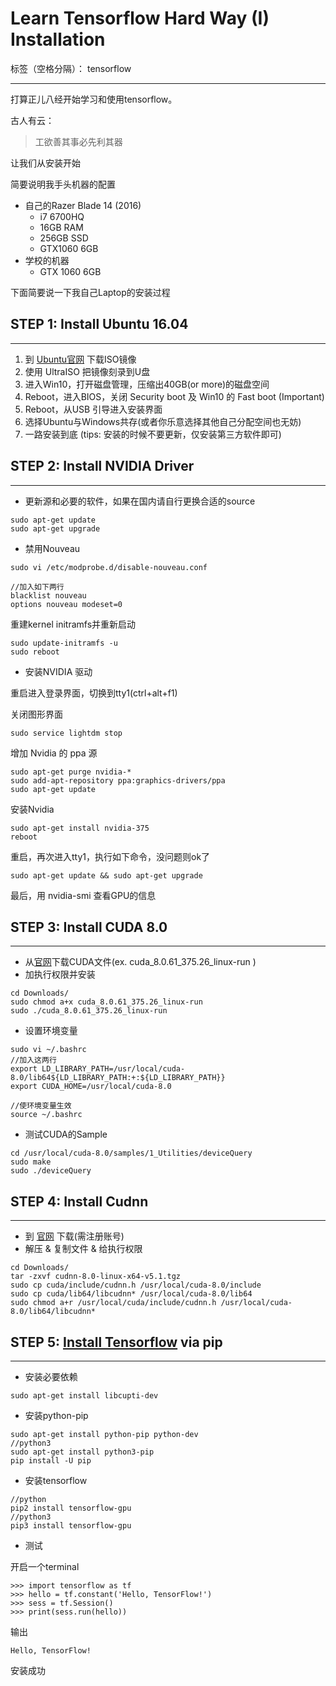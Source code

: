 # Learn Tensorflow Hard Way (I) Installation

标签（空格分隔）： tensorflow

---

打算正儿八经开始学习和使用tensorflow。

古人有云： 

> 工欲善其事必先利其器

让我们从安装开始

简要说明我手头机器的配置

- 自己的Razer Blade 14 (2016)
    - i7 6700HQ
    - 16GB RAM
    - 256GB SSD
    - GTX1060 6GB 
- 学校的机器 
    - GTX 1060 6GB


下面简要说一下我自己Laptop的安装过程


## STEP 1: Install Ubuntu 16.04

---

1. 到 [Ubuntu官网][1] 下载ISO镜像
2. 使用 UltraISO 把镜像刻录到U盘
3. 进入Win10，打开磁盘管理，压缩出40GB(or more)的磁盘空间
4. Reboot，进入BIOS，关闭 Security boot 及 Win10 的 Fast boot (Important)
5. Reboot，从USB 引导进入安装界面
6. 选择Ubuntu与Windows共存(或者你乐意选择其他自己分配空间也无妨)
7. 一路安装到底 (tips: 安装的时候不要更新，仅安装第三方软件即可)

## STEP 2: Install NVIDIA Driver

---

- 更新源和必要的软件，如果在国内请自行更换合适的source

```
sudo apt-get update
sudo apt-get upgrade
```

- 禁用Nouveau

```
sudo vi /etc/modprobe.d/disable-nouveau.conf

//加入如下两行
blacklist nouveau
options nouveau modeset=0

```

重建kernel initramfs并重新启动

```
sudo update-initramfs -u
sudo reboot
```

- 安装NVIDIA 驱动

重启进入登录界面，切换到tty1(ctrl+alt+f1)

关闭图形界面

```
sudo service lightdm stop
```

增加 Nvidia 的 ppa 源

```
sudo apt-get purge nvidia-*
sudo add-apt-repository ppa:graphics-drivers/ppa
sudo apt-get update
```

安装Nvidia

```
sudo apt-get install nvidia-375
reboot
```

重启，再次进入tty1，执行如下命令，没问题则ok了

```
sudo apt-get update && sudo apt-get upgrade
```

最后，用 nvidia-smi 查看GPU的信息

## STEP 3: Install CUDA 8.0

---

- 从[官网][2]下载CUDA文件(ex. cuda_8.0.61_375.26_linux-run )
- 加执行权限并安装

```
cd Downloads/
sudo chmod a+x cuda_8.0.61_375.26_linux-run
sudo ./cuda_8.0.61_375.26_linux-run
```
- 设置环境变量

```
sudo vi ~/.bashrc  
//加入这两行
export LD_LIBRARY_PATH=/usr/local/cuda-8.0/lib64${LD_LIBRARY_PATH:+:${LD_LIBRARY_PATH}}
export CUDA_HOME=/usr/local/cuda-8.0

//使环境变量生效
source ~/.bashrc
```

- 测试CUDA的Sample

```
cd /usr/local/cuda-8.0/samples/1_Utilities/deviceQuery
sudo make
sudo ./deviceQuery
```

## STEP 4: Install Cudnn

---

- 到 [官网][3] 下载(需注册账号)
- 解压 & 复制文件 & 给执行权限

```
cd Downloads/
tar -zxvf cudnn-8.0-linux-x64-v5.1.tgz 
sudo cp cuda/include/cudnn.h /usr/local/cuda-8.0/include
sudo cp cuda/lib64/libcudnn* /usr/local/cuda-8.0/lib64
sudo chmod a+r /usr/local/cuda/include/cudnn.h /usr/local/cuda-8.0/lib64/libcudnn*
```

## STEP 5: [Install Tensorflow][4] via pip

---

- 安装必要依赖

```
sudo apt-get install libcupti-dev
```
- 安装python-pip

```
sudo apt-get install python-pip python-dev
//python3
sudo apt-get install python3-pip
pip install -U pip
```

- 安装tensorflow

```
//python
pip2 install tensorflow-gpu
//python3
pip3 install tensorflow-gpu
```

- 测试

开启一个terminal

```
>>> import tensorflow as tf
>>> hello = tf.constant('Hello, TensorFlow!')
>>> sess = tf.Session()
>>> print(sess.run(hello))
```

输出

```
Hello, TensorFlow!
```

安装成功


  [1]: https://www.ubuntu.com/download/desktop
  [2]: https://developer.nvidia.com/cuda-downloads
  [3]: https://developer.nvidia.com/rdp/cudnn-download
  [4]: https://www.tensorflow.org/install/
